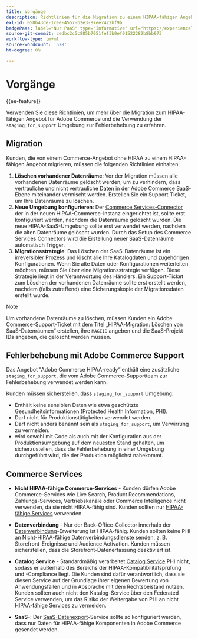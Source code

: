 ```yaml
---
title: Vorgänge
description: Richtlinien für die Migration zu einem HIPAA-fähigen Angebot und für die Verwendung der sekundären Staging-Umgebung zur Fehlerbehebung.
exl-id: 058b43de-1cee-4557-b2e3-87ee7422bf9b
badgePaas: label="Nur PaaS" type="Informative" url="https://experienceleague.adobe.com/en/docs/commerce/user-guides/product-solutions" tooltip="Gilt nur für Adobe Commerce in Cloud-Projekten (von Adobe verwaltete PaaS-Infrastruktur) und lokale Projekte."
source-git-commit: cedbc2c5c885b7051fef3b0ef01522282b8bb973
workflow-type: tm+mt
source-wordcount: '528'
ht-degree: 0%

---
```


# Vorgänge

{{ee-feature}}

Verwenden Sie diese Richtlinien, um mehr über die Migration zum HIPAA-fähigen Angebot für Adobe Commerce und die Verwendung der `staging_for_support` Umgebung zur Fehlerbehebung zu erfahren.

## Migration

Kunden, die von einem Commerce-Angebot ohne HIPAA zu einem HIPAA-fähigen Angebot migrieren, müssen die folgenden Richtlinien einhalten:

1. **Löschen vorhandener Datenräume**: Vor der Migration müssen alle vorhandenen Datenräume gelöscht werden, um zu verhindern, dass vertrauliche und nicht vertrauliche Daten in der Adobe Commerce SaaS-Ebene miteinander vermischt werden. Erstellen Sie ein Support-Ticket, um Ihre Datenräume zu löschen.
1. **Neue Umgebung konfigurieren**: Der [Commerce Services-Connector](https://experienceleague.adobe.com/en/docs/commerce/user-guides/integration-services/saas) der in der neuen HIPAA-Commerce-Instanz eingerichtet ist, sollte erst konfiguriert werden, nachdem die Datenräume gelöscht wurden. Die neue HIPAA-SaaS-Umgebung sollte erst verwendet werden, nachdem die alten Datenräume gelöscht wurden. Durch das Setup des Commerce Services Connectors wird die Erstellung neuer SaaS-Datenräume automatisch Trigger.
1. **Migrationsstrategie**: Das Löschen der SaaS-Datenräume ist ein irreversibler Prozess und löscht alle Ihre Katalogdaten und zugehörigen Konfigurationen. Wenn Sie alte Daten oder Konfigurationen weiterleiten möchten, müssen Sie über eine Migrationsstrategie verfügen. Diese Strategie liegt in der Verantwortung des Händlers. Ein Support-Ticket zum Löschen der vorhandenen Datenräume sollte erst erstellt werden, nachdem (falls zutreffend) eine Sicherungskopie der Migrationsdaten erstellt wurde.

>[!NOTE]
>Um vorhandene Datenräume zu löschen, müssen Kunden ein Adobe Commerce-Support-Ticket mit dem Titel „HIPAA-Migration: Löschen von SaaS-Datenräumen“ erstellen, ihre `MAGEID` angeben und die SaaS-Projekt-IDs angeben, die gelöscht werden müssen.

## Fehlerbehebung mit Adobe Commerce Support

Das Angebot &quot;Adobe Commerce HIPAA-ready“ enthält eine zusätzliche `staging_for_support`, die vom Adobe Commerce-Supportteam zur Fehlerbehebung verwendet werden kann.

Kunden müssen sicherstellen, dass `staging_for_support` Umgebung:

- Enthält keine sensiblen Daten wie etwa geschützte Gesundheitsinformationen (Protected Health Information, PHI).
- Darf nicht für Produktionstätigkeiten verwendet werden.
- Darf nicht anders benannt sein als `staging_for_support`, um Verwirrung zu vermeiden.
- wird sowohl mit Code als auch mit der Konfiguration aus der Produktionsumgebung auf dem neuesten Stand gehalten, um sicherzustellen, dass die Fehlerbehebung in einer Umgebung durchgeführt wird, die der Produktion möglichst nahekommt.

## Commerce Services

- **Nicht HIPAA-fähige Commerce-Services** - Kunden dürfen Adobe Commerce-Services wie Live Search, Product Recommendations, Zahlungs-Services, Vertriebskanäle oder Commerce Intelligence nicht verwenden, da sie nicht HIPAA-fähig sind. Kunden sollten nur [HIPAA-fähige Services](overview.md) verwenden.

- **Datenverbindung** - Nur der Back-Office-Collector innerhalb der [Datenverbindung](https://experienceleague.adobe.com/en/docs/commerce/data-connection/overview)-Erweiterung ist HIPAA-fähig. Kunden sollten keine PHI an Nicht-HIPAA-fähige Datenverbindungsdienste senden, z. B. Storefront-Ereignisse und Audience Activation. Kunden müssen sicherstellen, dass die Storefront-Datenerfassung deaktiviert ist.

- **Catalog Service** - Standardmäßig verarbeitet [Catalog Service](https://experienceleague.adobe.com/en/docs/commerce/catalog-service/overview) PHI nicht, sodass er außerhalb des Bereichs der HIPAA-Kompatibilitätsprüfung und -Compliance liegt. Die Kunden sind dafür verantwortlich, dass sie diesen Service auf der Grundlage ihrer eigenen Bewertung von Anwendungsfällen und in Absprache mit dem Rechtsbeistand nutzen. Kunden sollten auch nicht den Katalog-Service über den Federated Service verwenden, um das Risiko der Weitergabe von PHI an nicht HIPAA-fähige Services zu vermeiden.

- **SaaS-**: Der [SaaS-Datenexport](https://experienceleague.adobe.com/en/docs/commerce/saas-data-export/overview)-Service sollte so konfiguriert werden, dass nur Daten für HIPAA-fähige Komponenten in Adobe Commerce gesendet werden.
